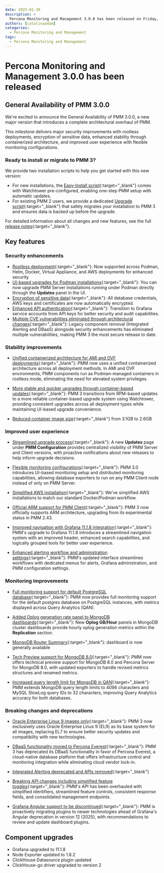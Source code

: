 ```yaml
---
date: 2025-01-30
description: >
  Percona Monitoring and Management 3.0.0 has been released on Friday, January 30, 2025.
authors: [catalinaadam]
categories:
  - Percona Monitoring and Management
tags:
  - Percona Monitoring and Management
---
```


# Percona Monitoring and Management 3.0.0 has been released

<!-- more -->


## General Availability of PMM 3.0.0

We're excited to announce the General Availability of PMM 3.0.0, a new major version that introduces a complete architectural overhaul of PMM. 

This milestone delivers major security improvements with rootless deployments, encryption of sensitive data, enhanced stability through containerized architecture, and improved user experience with flexible monitoring configurations. 

### Ready to install or migrate to PMM 3?
We provide two installation scripts to help you get started with this new version:

- For new installations, the [Easy-Install script](https://docs.percona.com/percona-monitoring-and-management/3/quickstart/index.html){:target="_blank"} comes with Watchtower pre-configured, enabling one-step PMM setup with automatic updates.
- For existing PMM 2 users, we provide a dedicated [Upgrade script](https://docs.percona.com/percona-monitoring-and-management/3/pmm-upgrade/migrating_from_pmm_2.html#step-2-migrate-pmm-2-server-to-pmm-3){:target="_blank"} that safely migrates your installation to PMM 3 and ensures data is backed up before the upgrade.

For detailed information about all changes and new features, see  the full [release notes](https://docs.percona.com/percona-monitoring-and-management/3/release-notes/3.0.0.html){:target="_blank"}.

## Key features

### Security enhancements
- [Rootless deployment](https://docs.percona.com/percona-monitoring-and-management/3/setting-up/index.html#set-up-pmm-server){:target="_blank"}: Now supported across Podman, Helm, Docker, Virtual Appliance, and AWS deployments for enhanced security
- [UI-based upgrades for Podman installations](https://docs.percona.com/percona-monitoring-and-management/3/install-pmm/install-pmm-server/baremetal/podman/index.html){:target="_blank"}: You can now upgrade PMM Server installations running under Podman directly through the **Updates** panel in the UI.
- [Encryption of sensitive data](https://docs.percona.com/percona-monitoring-and-management/3/pmm-admin/security/data_encryption.html){:target="_blank"}: All database credentials, AWS keys and certificates are now automatically encrypted.
- [Enhanced API authentication](https://docs.percona.com/percona-monitoring-and-management/3/api/authentication.html){:target="_blank"}: Transition to Grafana service accounts from API keys for better security and audit capabilities. 
- [Multiple CVE vulnerabilities eliminated through architectural changes](https://docs.percona.com/percona-monitoring-and-management/3/release-notes/3.0.0.html#cves-eliminated-through-architectural-changes){:target="_blank"}: Legacy component removal (Integrated Alerting and DBaaS) alongside security enhancements has eliminated multiple vulnerabilities, making PMM 3 the most secure release to date.

### Stability improvements
- [Unified containerized architecture for AMI and OVF deployments](https://docs.percona.com/percona-monitoring-and-management/3/release-notes/3.0.0.html#containerized-pmm-architecture-for-ami-and-ovf-deployments){:target="_blank"}: PMM now uses a unified containerized architecture across all deployment methods. In AMI and OVF environments, PMM components run as Podman-managed containers in rootless mode, eliminating the need for elevated system privileges.

- [More stable and quicker upgrades through container-based updates](https://docs.percona.com/percona-monitoring-and-management/3/release-notes/3.0.0.html#more-stable-and-quicker-upgrades){:target="_blank"}: PMM 3 transitions from RPM-based updates to a more reliable container-based upgrade system using Watchtower, providing consistent upgrades across all deployment types while maintaining UI-based upgrade convenience. 
- [Reduced container image size](https://docs.percona.com/percona-monitoring-and-management/3/release-notes/3.0.0.html#reduced-pmm-container-image-size){:target="_blank"} from 3.1GB to 2.6GB

### Improved user experience
- [Streamlined upgrade process](https://docs.percona.com/percona-monitoring-and-management/3/release-notes/3.0.0.html#new-upgrade-ui){:target="_blank"}: A new **Updates** page under **PMM Configuration** provides centralized visibility of PMM Server and Client versions, with proactive notifications about new releases to help inform upgrade decisions.  

- [Flexible monitoring configurations](https://docs.percona.com/percona-monitoring-and-management/3/install-pmm/install-pmm-client/index.html#connect-services){:target="_blank"}: PMM 3.0 introduces UI-based monitoring setup and distributed monitoring capabilities, allowing database exporters to run on any PMM Client node instead of only on PMM Server.
- [Simplified AWS installation](https://docs.percona.com/percona-monitoring-and-management/3/install-pmm/install-pmm-server/aws/aws.html){:target="_blank"}: We’ve simplified AWS installations to match our standard Docker/Podman workflow. 
- [Official ARM support for PMM Client](https://docs.percona.com/percona-monitoring-and-management/3/release-notes/3.0.0.html#official-arm-support-for-pmm-client){:target="_blank"}: PMM 3 now officially supports ARM architecture, upgrading from its experimental status in PMM 2.43.
- [Improved navigation with Grafana 11.1.8 integration](https://community.grafana.com/t/changelog-updates-in-grafana-11-1-8/134843){:target="_blank"}: PMM's upgrade to Grafana 11.1.8 introduces a streamlined navigation system with an improved header, enhanced search capabilities, and logically grouped tools for better user experience.
- [Enhanced alerting workflow and administration settings](https://docs.percona.com/percona-monitoring-and-management/3/release-notes/3.0.0.html#improved-alerting-workflow){:target="_blank"}: PMM's updated interface streamlines workflows with dedicated menus for alerts, Grafana administration, and PMM configuration settings.


### Monitoring improvements
- [Full monitoring support for default PostgreSQL database](https://docs.percona.com/percona-monitoring-and-management/3/release-notes/3.0.0.html#added-monitoring-support-for-default-postgresql-database){:target="_blank"}: PMM now provides full monitoring support for the default postgres database on PostgreSQL instances, with metrics displayed across Query Analytics (QAN).
- [Added Oplog generation rate panel to MongoDB dashboards](https://docs.percona.com/percona-monitoring-and-management/3/release-notes/3.0.0.html#added-oplog-generation-rate-panel-to-mongodb-dashboards){:target="_blank"}: New **Oplog GB/Hour** panels in MongoDB cluster dashboards provide hourly oplog generation metrics within the **Replication** section.

- [MongoDB Router Summary](https://docs.percona.com/percona-monitoring-and-management/3/reference/dashboards/dashboard-mongodb-router-summary.html){:target="_blank"}: dashboard is now generally available
- [Tech Preview support for MongoDB 8.0](https://www.mongodb.com/docs/manual/release-notes/8.0/){:target="_blank"}: PMM now offers technical preview support for MongoDB 8.0 and Percona Server for MongoDB 8.0, with updated exporters to handle revised metrics structures and renamed metrics.
- [Increased query length limit for MongoDB in QAN](https://docs.percona.com/percona-monitoring-and-management/3/release-notes/3.0.0.html#increased-query-length-limit-for-mongodb-in-qan){:target="_blank"}: PMM extends MongoDB query length limits to 4096 characters and MySQL SlowLog query IDs to 32 characters, improving Query Analytics accuracy for both databases.

### Breaking changes and deprecations

- [Oracle Enterprise Linux 9 images only](https://docs.percona.com/percona-monitoring-and-management/3/release-notes/3.0.0.html#oracle-enterprise-linux-9-images-only){:target="_blank"}: PMM 3 now exclusively uses Oracle Enterprise Linux 9 (EL9) as its base system for all images, replacing EL7 to ensure better security updates and compatibility with new technologies.

- [DBaaS functionality moved to Percona Everest](https://www.percona.com/resources/percona-everest){:target="_blank"}: PMM 3 has deprecated its DBaaS functionality in favor of Percona Everest, a cloud-native database platform that offers infrastructure control and monitoring integration while eliminating cloud vendor lock-in.

- [Integrated Alerting deprecated and APIs removed](https://docs.percona.com/percona-monitoring-and-management/3/alert/index.html){:target="_blank"}
- [Breaking API changes including simplified feature toggles](https://docs.percona.com/percona-monitoring-and-management/3/release-notes/3.0.0.html#breaking-api-changes){:target="_blank"}: PMM's API has been overhauled with simplified identifiers, streamlined feature controls, consistent response fields, and consolidated management endpoints.

- [Grafana Angular support to be discontinued](https://docs.percona.com/percona-monitoring-and-management/3/release-notes/3.0.0.html#grafana-angular-support-discontinuation){:target="_blank"}: PMM is proactively migrating plugins to newer technologies ahead of Grafana's Angular deprecation in version 12 (2025), with recommendations to review and update dashboard plugins.


## Component upgrades
- Grafana upgraded to 11.1.8
- Node Exporter updated to 1.8.2
- ClickHouse Datasource plugin updated
- ClickHouse-go driver upgraded to version 2

